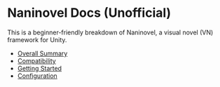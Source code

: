 # Naninovel Docs (Unofficial)

This is a beginner-friendly breakdown of Naninovel, a visual novel (VN) framework for Unity.

- [Overall Summary](./1-naninovel-summary.md)
- [Compatibility](./2-compatbility.md)
- [Getting Started](./3-getting-started.md)
- [Configuration](./4-configuration.md)
